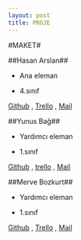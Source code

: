 ```yaml
---
layout: post
title: PROJE
---
```


#MAKET#

##Hasan Arslan##

- Ana eleman

- 4.sınıf

[Github](https://github.com/cehars "Title") , [Trello](https://trello.com/cehars "Title") , [Mail](https://plus.google.com/u/0/116318048817537801109/posts "Title")

##Yunus Bağ##


- Yardımcı eleman

- 1.sınıf

[Github](http://ynsbag.github.com/ "Title") , [trello](https://trello.com/ynsbag "Title") , [Mail](https://plus.google.com/u/0/104774868588757417685/posts "Title")

##Merve Bozkurt##

- Yardımcı eleman

- 1.sınıf

 [Github](https://github.com/mervebozkurt "Title") , [Trello](https://trello.com/mervebozkurt "Title") , [Mail](https://plus.google.com/u/0/115730325261177423741 "Title")

